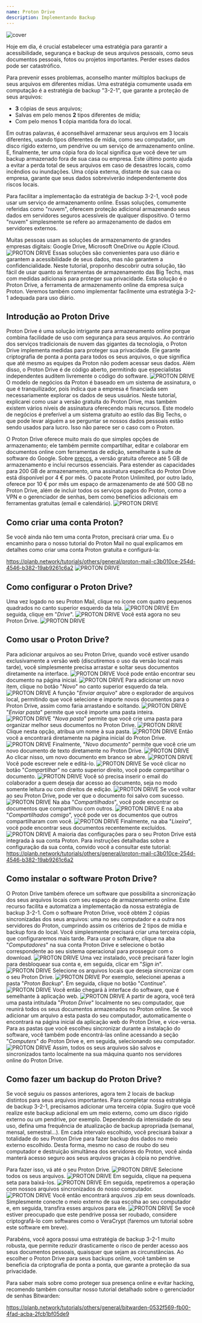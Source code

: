 ```yaml
---
name: Proton Drive
description: Implementando Backup
---
```

![cover](assets/cover.webp)

Hoje em dia, é crucial estabelecer uma estratégia para garantir a acessibilidade, segurança e backup de seus arquivos pessoais, como seus documentos pessoais, fotos ou projetos importantes. Perder esses dados pode ser catastrófico.

Para prevenir esses problemas, aconselho manter múltiplos backups de seus arquivos em diferentes mídias. Uma estratégia comumente usada em computação é a estratégia de backup "3-2-1", que garante a proteção de seus arquivos:
- **3** cópias de seus arquivos;
- Salvas em pelo menos **2** tipos diferentes de mídia;
- Com pelo menos **1** cópia mantida fora do local.

Em outras palavras, é aconselhável armazenar seus arquivos em 3 locais diferentes, usando tipos diferentes de mídia, como seu computador, um disco rígido externo, um pendrive ou um serviço de armazenamento online. E, finalmente, ter uma cópia fora do local significa que você deve ter um backup armazenado fora de sua casa ou empresa. Este último ponto ajuda a evitar a perda total de seus arquivos em caso de desastres locais, como incêndios ou inundações. Uma cópia externa, distante de sua casa ou empresa, garante que seus dados sobreviverão independentemente dos riscos locais.

Para facilitar a implementação da estratégia de backup 3-2-1, você pode usar um serviço de armazenamento online. Essas soluções, comumente referidas como "nuvem", oferecem proteção adicional armazenando seus dados em servidores seguros acessíveis de qualquer dispositivo. O termo "nuvem" simplesmente se refere ao armazenamento de dados em servidores externos.

Muitas pessoas usam as soluções de armazenamento de grandes empresas digitais: Google Drive, Microsoft OneDrive ou Apple iCloud.
![PROTON DRIVE](assets/notext/01.webp)
Essas soluções são convenientes para uso diário e garantem a acessibilidade de seus dados, mas não garantem a confidencialidade. Neste tutorial, proponho descobrir outra solução, tão fácil de usar quanto as ferramentas de armazenamento das Big Techs, mas com medidas adicionais para proteger sua privacidade. Esta solução é o Proton Drive, a ferramenta de armazenamento online da empresa suíça Proton. Veremos também como implementar facilmente uma estratégia 3-2-1 adequada para uso diário.

## Introdução ao Proton Drive
Proton Drive é uma solução intrigante para armazenamento online porque combina facilidade de uso com segurança para seus arquivos. Ao contrário dos serviços tradicionais de nuvem das gigantes da tecnologia, o Proton Drive implementa medidas para proteger sua privacidade. Ele garante criptografia de ponta a ponta para todos os seus arquivos, o que significa que até mesmo as equipes da Proton não podem acessar seus dados. Além disso, o Proton Drive é de código aberto, permitindo que especialistas independentes auditem livremente o código do software.
![PROTON DRIVE](assets/notext/02.webp)
O modelo de negócios da Proton é baseado em um sistema de assinatura, o que é tranquilizador, pois indica que a empresa é financiada sem necessariamente explorar os dados de seus usuários. Neste tutorial, explicarei como usar a versão gratuita do Proton Drive, mas também existem vários níveis de assinatura oferecendo mais recursos. Este modelo de negócios é preferível a um sistema gratuito ao estilo das Big Techs, o que pode levar alguém a se perguntar se nossos dados pessoais estão sendo usados para lucro. Isso não parece ser o caso com o Proton.

O Proton Drive oferece muito mais do que simples opções de armazenamento; ele também permite compartilhar, editar e colaborar em documentos online com ferramentas de edição, semelhante à suíte de software do Google.
Sobre [preços](https://proton.me/pricing), a versão gratuita oferece até 5 GB de armazenamento e inclui recursos essenciais. Para estender as capacidades para 200 GB de armazenamento, uma assinatura específica do Proton Drive está disponível por 4 € por mês. O pacote Proton Unlimited, por outro lado, oferece por 10 € por mês um espaço de armazenamento de até 500 GB no Proton Drive, além de incluir todos os serviços pagos do Proton, como a VPN e o gerenciador de senhas, bem como benefícios adicionais em ferramentas gratuitas (email e calendário). ![PROTON DRIVE](assets/notext/03.webp)
## Como criar uma conta Proton?

Se você ainda não tem uma conta Proton, precisará criar uma. Eu o encaminho para o nosso tutorial do Proton Mail no qual explicamos em detalhes como criar uma conta Proton gratuita e configurá-la:

https://planb.network/tutorials/others/general/proton-mail-c3b010ce-254d-4546-b382-19ab9261c6a2
![PROTON DRIVE](assets/notext/04.webp)
## Como configurar o Proton Drive?

Uma vez logado no seu Proton Mail, clique no ícone com quatro pequenos quadrados no canto superior esquerdo da tela.
![PROTON DRIVE](assets/notext/05.webp)
Em seguida, clique em "*Drive*".
![PROTON DRIVE](assets/notext/06.webp)
Você está agora no seu Proton Drive.
![PROTON DRIVE](assets/notext/07.webp)
## Como usar o Proton Drive?
Para adicionar arquivos ao seu Proton Drive, quando você estiver usando exclusivamente a versão web (discutiremos o uso da versão local mais tarde), você simplesmente precisa arrastar e soltar seus documentos diretamente na interface. ![PROTON DRIVE](assets/notext/08.webp) Você pode então encontrar seu documento na página inicial. ![PROTON DRIVE](assets/notext/09.webp) Para adicionar um novo item, clique no botão "*Novo*" no canto superior esquerdo da tela. ![PROTON DRIVE](assets/notext/10.webp) A função "*Enviar arquivo*" abre o explorador de arquivos local, permitindo que você selecione e importe novos documentos para o Proton Drive, assim como faria arrastando e soltando. ![PROTON DRIVE](assets/notext/11.webp) "*Enviar pasta*" permite que você importe uma pasta inteira. ![PROTON DRIVE](assets/notext/12.webp) "*Nova pasta*" permite que você crie uma pasta para organizar melhor seus documentos no Proton Drive. ![PROTON DRIVE](assets/notext/13.webp) Clique nesta opção, atribua um nome à sua pasta. ![PROTON DRIVE](assets/notext/14.webp) Então você a encontrará diretamente na página inicial do Proton Drive. ![PROTON DRIVE](assets/notext/15.webp) Finalmente, "*Novo documento*" permite que você crie um novo documento de texto diretamente no Proton Drive. ![PROTON DRIVE](assets/notext/16.webp) Ao clicar nisso, um novo documento em branco se abre. ![PROTON DRIVE](assets/notext/17.webp) Você pode escrever nele e editá-lo. ![PROTON DRIVE](assets/notext/18.webp) Se você clicar no botão "*Compartilhar*" no canto superior direito, você pode compartilhar o documento. ![PROTON DRIVE](assets/notext/19.webp) Você só precisa inserir o email do colaborador a quem deseja dar acesso ao documento, seja no modo somente leitura ou com direitos de edição. ![PROTON DRIVE](assets/notext/20.webp) Se você voltar ao seu Proton Drive, pode ver que o documento foi salvo com sucesso. ![PROTON DRIVE](assets/notext/21.webp) Na aba "*Compartilhados*", você pode encontrar os documentos que compartilhou com outros. ![PROTON DRIVE](assets/notext/22.webp) E na aba "*Compartilhados comigo*", você pode ver os documentos que outros compartilharam com você. ![PROTON DRIVE](assets/notext/23.webp) Finalmente, na aba "*Lixeira*", você pode encontrar seus documentos recentemente excluídos. ![PROTON DRIVE](assets/notext/24.webp) A maioria das configurações para o seu Proton Drive está integrada à sua conta Proton. Para instruções detalhadas sobre a configuração da sua conta, convido você a consultar este tutorial:
https://planb.network/tutorials/others/general/proton-mail-c3b010ce-254d-4546-b382-19ab9261c6a2

## Como instalar o software Proton Drive?
O Proton Drive também oferece um software que possibilita a sincronização dos seus arquivos locais com seu espaço de armazenamento online. Este recurso facilita e automatiza a implementação da nossa estratégia de backup 3-2-1. Com o software Proton Drive, você obtém 2 cópias sincronizadas dos seus arquivos: uma no seu computador e a outra nos servidores do Proton, cumprindo assim os critérios de 2 tipos de mídia e backup fora do local. Você simplesmente precisará criar uma terceira cópia, que configuraremos mais tarde.
Para usar o software, clique na aba "*Computadores*" na sua conta Proton Drive e selecione o botão correspondente ao seu sistema operacional para prosseguir com o download.
![PROTON DRIVE](assets/notext/25.webp) Uma vez instalado, você precisará fazer login para desbloquear sua conta e, em seguida, clicar em "*Sign in*".
![PROTON DRIVE](assets/notext/26.webp)
Selecione os arquivos locais que deseja sincronizar com o seu Proton Drive.
![PROTON DRIVE](assets/notext/27.webp)
Por exemplo, selecionei apenas a pasta "*Proton Backup*". Em seguida, clique no botão "*Continue*".
![PROTON DRIVE](assets/notext/28.webp)
Você então chegará à interface do software, que é semelhante à aplicação web.
![PROTON DRIVE](assets/notext/29.webp)
A partir de agora, você terá uma pasta intitulada "*Proton Drive*" localmente no seu computador, que reunirá todos os seus documentos armazenados no Proton online. Se você adicionar um arquivo a esta pasta do seu computador, automaticamente o encontrará na página inicial da aplicação web do Proton Drive, e vice-versa. Para as pastas que você escolheu sincronizar durante a instalação do software, você também pode encontrá-las online acessando a seção "*Computers*" do Proton Drive e, em seguida, selecionando seu computador.
![PROTON DRIVE](assets/notext/30.webp)
Assim, todos os seus arquivos são salvos e sincronizados tanto localmente na sua máquina quanto nos servidores online do Proton Drive.

## Como fazer um backup do Proton Drive?

Se você seguiu os passos anteriores, agora tem 2 locais de backup distintos para seus arquivos importantes. Para completar nossa estratégia de backup 3-2-1, precisamos adicionar uma terceira cópia.
Sugiro que você realize este backup adicional em um meio externo, como um disco rígido externo ou um pendrive, por exemplo. Dependendo da intensidade do seu uso, defina uma frequência de atualização de backup apropriada (semanal, mensal, semestral...). Em cada intervalo escolhido, você precisará baixar a totalidade do seu Proton Drive para fazer backup dos dados no meio externo escolhido. Desta forma, mesmo no caso de roubo do seu computador e destruição simultânea dos servidores do Proton, você ainda manterá acesso seguro aos seus arquivos graças à cópia no pendrive.

Para fazer isso, vá até o seu Proton Drive.
![PROTON DRIVE](assets/notext/31.webp)
Selecione todos os seus arquivos.
![PROTON DRIVE](assets/notext/32.webp)
Em seguida, clique na pequena seta para baixá-los.
![PROTON DRIVE](assets/notext/33.webp)
Em seguida, repetiremos a operação com nossos arquivos sincronizados do nosso computador.
![PROTON DRIVE](assets/notext/34.webp)
Você então encontrará arquivos .zip em seus downloads. Simplesmente conecte o meio externo de sua escolha ao seu computador e, em seguida, transfira esses arquivos para ele.
![PROTON DRIVE](assets/notext/35.webp)
Se você estiver preocupado que este pendrive possa ser roubado, considere criptografá-lo com softwares como o VeraCrypt (faremos um tutorial sobre este software em breve).

Parabéns, você agora possui uma estratégia de backup 3-2-1 muito robusta, que permite reduzir drasticamente o risco de perder acesso aos seus documentos pessoais, quaisquer que sejam as circunstâncias. Ao escolher o Proton Drive para seus backups online, você também se beneficia da criptografia de ponta a ponta, que garante a proteção da sua privacidade.

Para saber mais sobre como proteger sua presença online e evitar hacking, recomendo também consultar nosso tutorial detalhado sobre o gerenciador de senhas Bitwarden:

https://planb.network/tutorials/others/general/bitwarden-0532f569-fb00-4fad-acba-2fcb1bf05de9